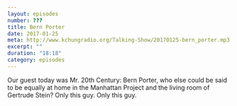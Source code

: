 ```yaml
---
layout: episodes
number: ???
title: Bern Porter
date: 2017-01-25
meta: http://www.kchungradio.org/Talking-Show/20170125-bern_porter.mp3
excerpt: ""
duration: "18:18"
category: episodes
---
```


Our guest today was Mr. 20th Century: Bern Porter, who else could be said to be equally at home in the Manhattan Project and the living room of Gertrude Stein? Only this guy. Only this guy.
